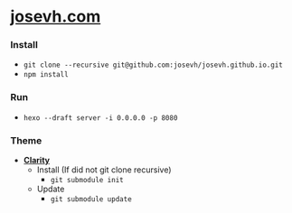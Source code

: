 # [josevh.com](https://josevh.com)

### Install
- `git clone --recursive git@github.com:josevh/josevh.github.io.git`
- `npm install`

### Run
- `hexo --draft server -i 0.0.0.0 -p 8080`

### Theme
- **[Clarity](https://github.com/josevh/hexo-theme-clarity)**
  - Install (If did not git clone recursive)
    - `git submodule init`
  - Update
    - `git submodule update`